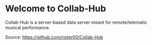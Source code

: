 # Welcome to Collab-Hub
Collab-Hub is a server-based data server meant for remote/telematic musical performance.

Source: https://github.com/rioter00/Collab-Hub

